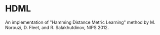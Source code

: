 HDML
====

An implementation of "Hamming Distance Metric Learning" method by M. Norouzi, D. Fleet, and R. Salakhutdinov, NIPS 2012.